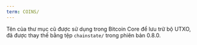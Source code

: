```yaml
---
term: COINS/
---
```


Tên của thư mục cũ được sử dụng trong Bitcoin Core để lưu trữ bộ UTXO, đã được thay thế bằng tệp `chainstate/` trong phiên bản 0.8.0.
